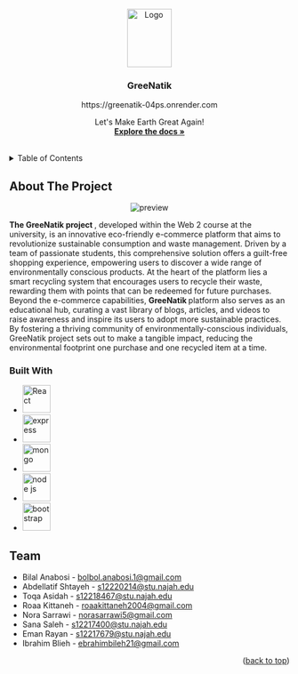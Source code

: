 <!-- PROJECT LOGO -->
<br />
<div align="center">
  <a href="https://github.com/bilal-anabosi/GreeNatik">
    <img src="https://i.imgur.com/vtfUvyb.png" alt="Logo" width="80" height="105">
  </a>

  <h3 align="center">GreeNatik</h3>
  https://greenatik-04ps.onrender.com

  <p align="center">
    Let's Make Earth Great Again!
    <br />
    <a href="https://github.com/bilal-anabosi/GreeNatik"><strong>Explore the docs »</strong></a>
    <br />
    <br /> </p>
</div>

<!-- TABLE OF CONTENTS -->
<details>
  <summary>Table of Contents</summary>
  <ol>
    <li>
      <a href="#about-the-project">About The Project</a>
      <ul>
        <li><a href="#built-with">Built With</a></li>
      </ul>
    </li>
    <li><a href="#team">Team</a></li>
  </ol>
</details>

<!-- ABOUT THE PROJECT -->
## About The Project

<div align="center" >
  <img src="https://i.imgur.com/aI1Nko7.png" alt="preview">
</div>


<strong>The GreeNatik project </strong>, developed within the Web 2 course at the university, is an innovative eco-friendly e-commerce platform that aims to revolutionize sustainable consumption and waste management. Driven by a team of passionate students, this comprehensive solution offers a guilt-free shopping experience, empowering users to discover a wide range of environmentally conscious products. At the heart of the platform lies a smart recycling system that encourages users to recycle their waste, rewarding them with points that can be redeemed for future purchases. Beyond the e-commerce capabilities, <strong> GreeNatik </strong> platform also serves as an educational hub, curating a vast library of blogs, articles, and videos to raise awareness and inspire its users to adopt more sustainable practices. By fostering a thriving community of environmentally-conscious individuals, GreeNatik project sets out to make a tangible impact, reducing the environmental footprint one purchase and one recycled item at a time.

### Built With

* <a href="https://react.dev/learn/installation" ><img src="https://upload.wikimedia.org/wikipedia/commons/thumb/3/30/React_Logo_SVG.svg/240px-React_Logo_SVG.svg.png" alt="React" width="50" hight="50"> </a>
* <a href="https://expressjs.com" ><img src="https://ajeetchaulagain.com/static/7cb4af597964b0911fe71cb2f8148d64/8d565/express-js.webp" alt="express" width="50" hight="50"> </a>
* <a href="https://www.mongodb.com" ><img src="https://miro.medium.com/v2/resize:fit:1024/format:webp/1*doAg1_fMQKWFoub-6gwUiQ.png" alt="mongo" width="50" hight="50"> </a>
* <a href="https://nodejs.org/en/download" ><img src="https://miro.medium.com/v2/resize:fit:800/1*bc9pmTiyKR0WNPka2w3e0Q.png" alt="node js" width="50" hight="50"> </a>
* <a href="https://getbootstrap.com" ><img src="https://upload.wikimedia.org/wikipedia/commons/thumb/b/b2/Bootstrap_logo.svg/240px-Bootstrap_logo.svg.png" alt="bootstrap" width="50" hight="50"> </a>

<!-- CONTACT -->
## Team

* Bilal Anabosi - bolbol.anabosi.1@gmail.com
* Abdellatif Shtayeh - s12220214@stu.najah.edu
* Toqa Asidah - s12218467@stu.najah.edu
* Roaa Kittaneh - roaakittaneh2004@gmail.com
* Nora Sarrawi - norasarrawi5@gmail.com
* Sana Saleh - s12217400@stu.najah.edu
* Eman Rayan - s12217679@stu.najah.edu
* Ibrahim Blieh - ebrahimbileh21@gmail.com

<p align="right">(<a href="#about-the-project">back to top</a>)</p>
